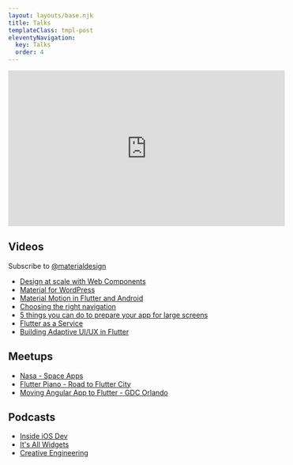 ```yaml
---
layout: layouts/base.njk
title: Talks
templateClass: tmpl-post
eleventyNavigation:
  key: Talks
  order: 4
---
```


<iframe width="560" height="315" src="https://www.youtube.com/embed/videoseries?list=PL2RR1d8qoOdlV60eA5xqT7QZQSmOdZo21" title="YouTube video player" frameborder="0" allow="accelerometer; autoplay; clipboard-write; encrypted-media; gyroscope; picture-in-picture" allowfullscreen></iframe>

## Videos

Subscribe to [@materialdesign](https://www.youtube.com/c/MaterialDesign)

- [Design at scale with Web Components](https://www.youtube.com/watch?v=DBcz_bGcHgk&list=PL2RR1d8qoOdlV60eA5xqT7QZQSmOdZo21&index=4)
- [Material for WordPress](https://www.youtube.com/watch?v=y2zMJqM0lAw&list=PL2RR1d8qoOdlV60eA5xqT7QZQSmOdZo21&index=1)
- [Material Motion in Flutter and Android](https://www.youtube.com/watch?v=VXNk9eyOsa8&list=PL2RR1d8qoOdlV60eA5xqT7QZQSmOdZo21&index=2)
- [Choosing the right navigation](https://www.youtube.com/watch?v=cbPe9_DKLYw&list=PL2RR1d8qoOdlV60eA5xqT7QZQSmOdZo21&index=3&t=2s)
- [5 things you can do to prepare your app for large screens](https://www.youtube.com/watch?v=UNDZn9GKJGo)
- [Flutter as a Service](https://www.youtube.com/watch?v=b8ftugJvgGY&list=PL2RR1d8qoOdlV60eA5xqT7QZQSmOdZo21&index=5)
- [Building Adaptive UI/UX in Flutter](https://www.youtube.com/watch?v=P1B52fRGjbE&list=PL2RR1d8qoOdlV60eA5xqT7QZQSmOdZo21&index=6)

## Meetups

- [Nasa - Space Apps](https://www.youtube.com/watch?v=InYfMPVQ4Wo)
- [Flutter Piano - Road to Flutter City](https://www.youtube.com/watch?v=N1PKhvyDYyg)
- [Moving Angular App to Flutter - GDC Orlando](https://www.youtube.com/watch?v=SLT9b7iLisA)

## Podcasts

- [Inside iOS Dev](https://www.youtube.com/watch?v=gcU80lHHslI&list=PL2RR1d8qoOdlV60eA5xqT7QZQSmOdZo21&index=7)
- [It's All Widgets](https://itsallwidgets.com/podcast/episodes/34/rody-davis)
- [Creative Engineering](https://open.spotify.com/show/3UTiK34aDOOSHFpGQ0RglN)